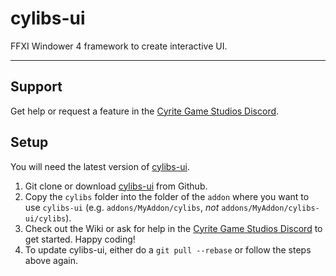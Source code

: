 # cylibs-ui
FFXI Windower 4 framework to create interactive UI.

--------------------------------------------------------------------------------

## Support

Get help or request a feature in the [Cyrite Game Studios Discord](https://discord.gg/CfPxDy759J).

## Setup

You will need the latest version of [cylibs-ui](https://github.com/cyritegamestudios/cylibs-ui/releases).

1. Git clone or download [cylibs-ui](https://github.com/cyritegamestudios/cylibs-ui/releases) from Github.
2. Copy the `cylibs` folder into the folder of the `addon` where you want to use `cylibs-ui` (e.g. `addons/MyAddon/cylibs`, *not* `addons/MyAddon/cylibs-ui/cylibs`).
4. Check out the Wiki or ask for help in the [Cyrite Game Studios Discord](https://discord.gg/CfPxDy759J) to get started. Happy coding!
5. To update cylibs-ui, either do a `git pull --rebase` or follow the steps above again.
